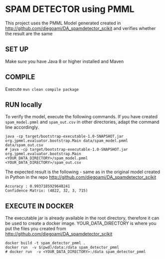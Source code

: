SPAM DETECTOR using PMML
=========================

This project uses the PMML Model generated created in http://github.com/diegoami/DA_spamdetector_scikit and verifies whether the result are the same


## SET UP

Make sure you have Java 8 or higher installed and Maven

## COMPILE

Execute `mvn clean compile package`

## RUN locally

To verify the model, execute the following commands.
If you have created `spam_model.pmml` and `spam_out.csv` in other directories, adapt the command line accordingly.

```
java -cp target/bootstrap-executable-1.0-SNAPSHOT.jar org.jpmml.evaluator.bootstrap.Main data/spam_model.pmml data/spam_out.csv
# java -cp target/bootstrap-executable-1.0-SNAPSHOT.jar org.jpmml.evaluator.bootstrap.Main <YOUR_DATA_DIRECTORY>/spam_model.pmml <YOUR_DATA_DIRECTORY>/spam_out.csv
```

The expected result is the following - same as in the original model created in Python in the repo http://github.com/diegoami/DA_spamdetector_scikit

```
Accuracy : 0.9937185929648241
Confidence Matrix: (4822, 32, 3, 715)
```


## EXECUTE IN DOCKER

The executable jar is already available in the root directory, therefore it can be used to create a docker image.
YOUR_DATA_DIRECTORY is where you put the files you created from http://github.com/diegoami/DA_spamdetector_scikit

```
docker build -t spam_detector_pmml . 
docker run  -v $(pwd)/data:/data spam_detector_pmml
# docker run  -v <YOUR_DATA_DIRECTORY>:/data spam_detector_pmml
```

